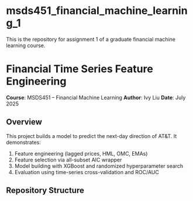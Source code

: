 # msds451_financial_machine_learning_1
This is the repository for assignment 1 of a graduate financial machine learning course.

# Financial Time Series Feature Engineering

**Course**: MSDS451 – Financial Machine Learning
**Author**: Ivy Liu
**Date**: July 2025  

## Overview  
This project builds a model to predict the next-day direction of AT&T. It demonstrates:  
1. Feature engineering (lagged prices, HML, OMC, EMAs)  
2. Feature selection via all-subset AIC wrapper  
3. Model building with XGBoost and randomized hyperparameter search  
4. Evaluation using time-series cross-validation and ROC/AUC  

## Repository Structure  
